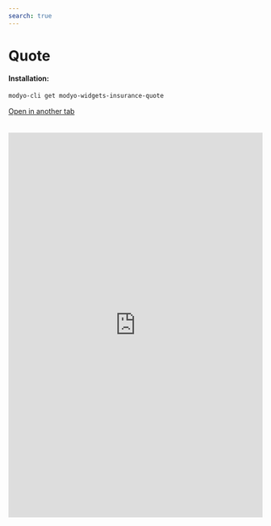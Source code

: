 ```yaml
---
search: true
---
```


# Quote <Badge text="Beta" type="warn"/> 

#### Installation:

```bash
modyo-cli get modyo-widgets-insurance-quote
```

[Open in another tab](https://widgets.modyo.com/seguros/personas/cotizador)

 <iframe id="widgetFrame" src="https://widgets.modyo.com/seguros/personas/cotizador" width="100%" frameBorder="0"  style="min-height:762px;overflow:auto;margin-top:20px;"/> 

| Feature | Description |
| — |
